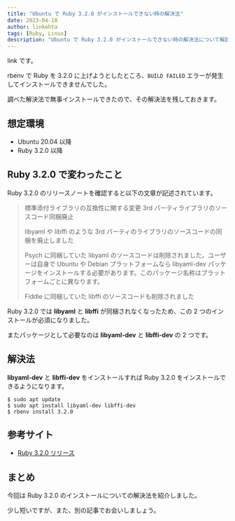 ```yaml
---
title: "Ubuntu で Ruby 3.2.0 がインストールできない時の解決法"
date: 2023-04-10
author: linkohta
tags: [Ruby, Linux]
description: "Ubuntu で Ruby 3.2.0 がインストールできない時の解決法について解説します。"
---
```


link です。

rbenv で Ruby を 3.2.0 に上げようとしたところ、`BUILD FAILED` エラーが発生してインストールできませんでした。

調べた解決法で無事インストールできたので、その解決法を残しておきます。

## 想定環境

- Ubuntu 20.04 以降
- Ruby 3.2.0 以降

## Ruby 3.2.0 で変わったこと

Ruby 3.2.0 のリリースノートを確認すると以下の文章が記述されています。

>標準添付ライブラリの互換性に関する変更
>3rd パーティライブラリのソースコード同梱廃止
>
>libyaml や libffi のような 3rd パーティのライブラリのソースコードの同梱を廃止しました
>
>Psych に同梱していた libyaml のソースコードは削除されました。ユーザーは自身で Ubuntu や Debian プラットフォームなら libyaml-dev パッケージをインストールする必要があります。このパッケージ名称はプラットフォームごとに異なります。
>
>Fiddle に同梱していた libffi のソースコードも削除されました

Ruby 3.2.0 では **libyaml** と **libffi** が同梱されなくなったため、この 2 つのインストールが必須になりました。

またパッケージとして必要なのは **libyaml-dev** と **libffi-dev** の 2 つです。

## 解決法

**libyaml-dev** と **libffi-dev** をインストールすれば Ruby 3.2.0 をインストールできるようになります。

```bash:title=インストールコマンド
$ sudo apt update
$ sudo apt install libyaml-dev libffi-dev
$ rbenv install 3.2.0
```

## 参考サイト

- [Ruby 3.2.0 リリース](https://www.ruby-lang.org/ja/news/2022/12/25/ruby-3-2-0-released/)

## まとめ

今回は Ruby 3.2.0 のインストールについての解決法を紹介しました。

少し短いですが、また、別の記事でお会いしましょう。